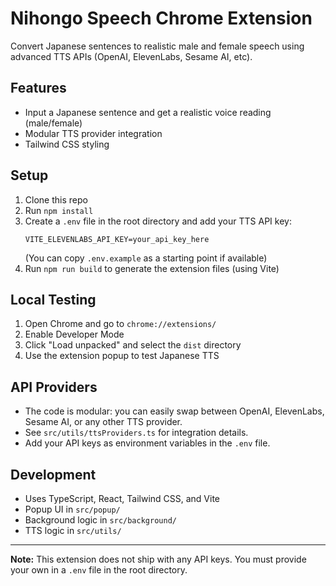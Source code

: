 # Nihongo Speech Chrome Extension

Convert Japanese sentences to realistic male and female speech using advanced TTS APIs (OpenAI, ElevenLabs, Sesame AI, etc).

## Features
- Input a Japanese sentence and get a realistic voice reading (male/female)
- Modular TTS provider integration
- Tailwind CSS styling

## Setup
1. Clone this repo
2. Run `npm install`
3. Create a `.env` file in the root directory and add your TTS API key:
   ```
   VITE_ELEVENLABS_API_KEY=your_api_key_here
   ```
   (You can copy `.env.example` as a starting point if available)
4. Run `npm run build` to generate the extension files (using Vite)

## Local Testing
1. Open Chrome and go to `chrome://extensions/`
2. Enable Developer Mode
3. Click "Load unpacked" and select the `dist` directory
4. Use the extension popup to test Japanese TTS

## API Providers
- The code is modular: you can easily swap between OpenAI, ElevenLabs, Sesame AI, or any other TTS provider.
- See `src/utils/ttsProviders.ts` for integration details.
- Add your API keys as environment variables in the `.env` file.

## Development
- Uses TypeScript, React, Tailwind CSS, and Vite
- Popup UI in `src/popup/`
- Background logic in `src/background/`
- TTS logic in `src/utils/`

---

**Note:** This extension does not ship with any API keys. You must provide your own in a `.env` file in the root directory. 